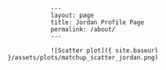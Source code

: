 
                ---
                layout: page
                title: Jordan Profile Page
                permalink: /about/
                ---

                ![Scatter plot]({ site.baseurl }/assets/plots/matchup_scatter_jordan.png)
                